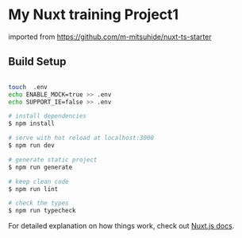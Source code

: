 # My Nuxt training Project1

imported from https://github.com/m-mitsuhide/nuxt-ts-starter

## Build Setup

```bash

touch  .env
echo ENABLE_MOCK=true >> .env
echo SUPPORT_IE=false >> .env

# install dependencies
$ npm install

# serve with hot reload at localhost:3000
$ npm run dev

# generate static project
$ npm run generate

# keep clean code
$ npm run lint

# check the types
$ npm run typecheck
```

For detailed explanation on how things work, check out [Nuxt.js docs](https://nuxtjs.org).
